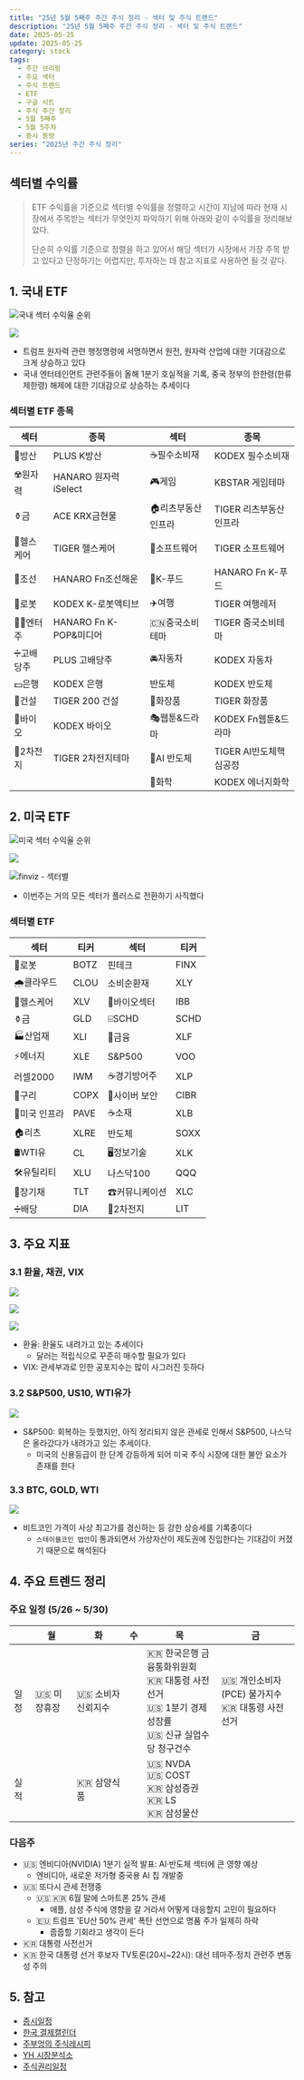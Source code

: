 ```yaml
---
title: "25년 5월 5째주 주간 주식 정리 - 섹터 및 주식 트랜드"
description: "25년 5월 5째주 주간 주식 정리 - 섹터 및 주식 트랜드"
date: 2025-05-25
update: 2025-05-25
category: stock
tags:
  - 주간 브리핑
  - 주요 섹터
  - 주식 트랜드
  - ETF
  - 구글 시트
  - 주식 주간 정리
  - 5월 5째주
  - 5월 5주차
  - 증시 동량
series: "2025년 주간 주식 정리"
---
```


## 섹터별 수익률

> ETF 수익률을 기준으로 섹터별 수익률을 정렬하고 시간이 지남에 따라 현재 시장에서 주목받는 섹터가 무엇인지 파악하기 위해 아래와 같이 수익률을 정리해보았다.
>
> 단순히 수익률 기준으로 정렬을 하고 있어서 해당 섹터가 시장에서 가장 주목 받고 있다고 단정하기는 어렵지만, 투자하는 데 참고 지표로 사용하면 될 것 같다.

## 1. 국내 ETF

![국내 섹터 수익율 순위](image-20250525154619693.png)

![](image-20250525154643595.png)

- 트럼프 원자력 관련 행정명령에 서명하면서 원전, 원자력 산업에 대한 기대감으로 크게 상승하고 있다
- 국내 엔터테인먼트 관련주들이 올해 1분기 호실적을 기록, 중국 정부의 한한령(한류 제한령) 해제에 대한 기대감으로 상승하는 추세이다

### 섹터별 ETF 종목

| **섹터** | **종목**               | **섹터**      | **종목**              |
| ---------- | ---------------------- | ----------------- | ---------------------- |
| 🔫방산      | PLUS K방산             | ☕️필수소비재       | KODEX 필수소비재       |
| ☢️원자력    | HANARO 원자력iSelect   | 🎮게임             | KBSTAR 게임테마        |
| ⚱️금        | ACE KRX금현물          | 🏠리츠부동산인프라 | TIGER 리츠부동산인프라 |
| 🏥헬스케어  | TIGER 헬스케어         | 💾소프트웨어       | TIGER 소프트웨어       |
| 🚢조선      | HANARO Fn조선해운      | 🍕K-푸드           | HANARO Fn K-푸드       |
| 🤖로봇      | KODEX K-로봇액티브     | ✈️여행             | TIGER 여행레저         |
| 👩‍🎤엔터주   | HANARO Fn K-POP&미디어 | 🇨🇳중국소비테마    | TIGER 중국소비테마     |
| ➗고배당주  | PLUS 고배당주          | 🚘자동차           | KODEX 자동차           |
| 💵은행      | KODEX 은행             | 반도체            | KODEX 반도체           |
| 🚧건설      | TIGER 200 건설         | 💄화장품           | TIGER 화장품           |
| 🧬바이오    | KODEX 바이오           | 🎭웹툰&드라마      | KODEX Fn웹툰&드라마    |
| 🪫2차전지   | TIGER 2차전지테마      | 🤖AI 반도체        | TIGER AI반도체핵심공정 |
|            |                        | 🧪화학             | KODEX 에너지화학       |

## 2. 미국 ETF

![미국 섹터 수익율 순위](image-20250525154701043.png)

![](image-20250525154712554.png)

![finviz - 섹터별](image-20250525154720031.png)

- 이번주는 거의 모든 섹터가 플러스로 전환하기 사직했다

### 섹터별 ETF

| 섹터         | **티커** | **섹터**      | **티커** |
| ------------ | -------- | ------------- | -------- |
| 🤖로봇        | BOTZ     | 핀테크        | FINX     |
| 🌧️클라우드    | CLOU     | 소비순환재    | XLY      |
| 🏥헬스케어    | XLV      | 🧬바이오섹터   | IBB      |
| ⚱️금          | GLD      | ⌹SCHD         | SCHD     |
| 🏭산업재      | XLI      | 🏦금융         | XLF      |
| ⚡️에너지      | XLE      | S&P500        | VOO      |
| 러셀2000     | IWM      | ☕️경기방어주   | XLP      |
| 🔌구리        | COPX     | 🔐사이버 보안  | CIBR     |
| 🌉미국 인프라 | PAVE     | ☕️소재         | XLB      |
| 🏠리츠        | XLRE     | 반도체        | SOXX     |
| 🛢️WTI유       | CL       | 🖥️정보기술     | XLK      |
| 🛠️유틸리티    | XLU      | 나스닥100     | QQQ      |
| 📄장기채      | TLT      | ☎커뮤니케이션 | XLC      |
| ➗배당        | DIA      | 🪫2차전지      | LIT      |



## 3. 주요 지표

### 3.1 환율, 채권, VIX

![](image-20250525154737857.png)

![](image-20250525154754175.png)

![](image-20250525154801974.png)

- 환율: 환율도 내려가고 있는 추세이다
  - 달러는 적립식으로 꾸준히 매수할 필요가 있다
- VIX: 관세부과로 인한 공포지수는 많이 사그러진 듯하다

### 3.2 S&P500, US10, WTI유가

![](image-20250525154817806.png)

- S&P500: 회복하는 듯했지만, 아직 정리되지 않은 관세로 인해서 S&P500, 나스닥은 올라갔다가 내려가고 있는 추세이다.
  - 미국의 신용등급이 한 단계 강등하게 되어 미국 주식 시장에 대한 불안 요소가 존재를 한다

### 3.3 BTC, GOLD, WTI

![](image-20250525154842524.png)

- 비트코인 가격이 사상 최고가를 경신하는 등 강한 상승세를 기록중이다
  - `스테이블코인 법안`이 통과되면서 가상자산이 제도권에 진입한다는 기대감이 커졌기 때문으로 해석된다

## 4. 주요 트렌드 정리

### 주요 일정 (5/26 ~ 5/30)

|      | 월          | 화                | 수   | 목                                                           | 금                                                 |
| ---- | ----------- | ----------------- | ---- | ------------------------------------------------------------ | -------------------------------------------------- |
| 일정 | 🇺🇸 미장휴장 | 🇺🇸 소비자신뢰지수 |      | 🇰🇷 한국은행 금융통화위원회<br/>🇰🇷 대통령 사전선거<br/>🇺🇸 1분기 경제성장률<br/>🇺🇸 신규 실업수당 청구건수 | 🇺🇸 개인소비자(PCE) 물가지수<br/>🇰🇷 대통령 사전선거 |
| 실적 |             | 🇰🇷 삼양식품       |      | 🇺🇸 NVDA<br/>🇺🇸 COST<br/>🇰🇷 삼성증권<br/>🇰🇷 LS<br/>🇰🇷 삼성물산 |                                                    |



### 다음주

- 🇺🇸 엔비디아(NVIDIA) 1분기 실적 발표: AI·반도체 섹터에 큰 영향 예상
  - 엔비디아, 새로운 저가형 중국용 AI 칩 개발중 
- 🇺🇸 또다시 관세 전쟁중
  - 🇺🇸 🇰🇷 6월 말에 스마트폰 25% 관세
    - 애플, 삼성 주식에 영향을 갈 거라서 어떻게 대응할지 고민이 필요하다
  - 🇪🇺 트럼프 'EU산 50% 관세' 폭탄 선언으로 명품 주가 일제히 하락
    - 줍줍할 기회라고 생각이 든다
- 🇰🇷 대통령 사전선거
- 🇰🇷 한국 대통령 선거 후보자 TV토론(20시~22시): 대선 테마주·정치 관련주 변동성 주의

## 5. 참고

- [증시일정](https://securities.miraeasset.com/hkr/hkr1003/n13.do)
- [한국 결제캘린더](https://kr.investing.com/economic-calendar/)
- [주부엉의 주식레시피](https://contents.premium.naver.com/owlstock/owlrecipe/contents/250427192358200fr)
- [YH 시장분석소](https://yhw5285.tistory.com/457)
- [주식권리일정](https://seibro.or.kr/websquare/control.jsp?w2xPath=/IPORTAL/user/company/BIP_CNTS01020V.xml&menuNo=273)
